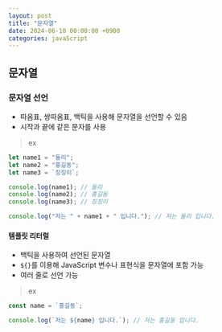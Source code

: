 ```yaml
---
layout: post
title: "문자열"
date: 2024-06-10 00:00:00 +0900
categories: javaScript
---
```


## 문자열

### 문자열 선언

-   따옴표, 쌍따옴표, 백틱을 사용해 문자열을 선언할 수 있음
-   시작과 끝에 같은 문자를 사용

> ex

```javascript
let name1 = "둘리";
let name2 = "홍길동";
let name3 = `징징이`;

console.log(name1); // 둘리
console.log(name2); // 홍길동
console.log(name3); // 징징이

console.log("저는 " + name1 + " 입니다."); // 저는 둘리 입니다.
```

#### 템플릿 리터럴

-   백틱을 사용하여 선언된 문자열
-   `${}`를 이용해 JavaScript 변수나 표현식을 문자열에 포함 가능
-   여러 줄로 선언 가능

> ex

```javascript
const name = `홍길동`;

console.log(`저는 ${name} 입니다.`); // 저는 홍길동 입니다.
```

